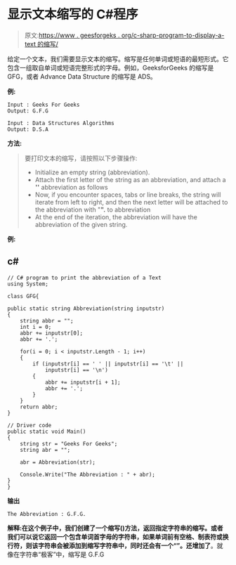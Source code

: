 # 显示文本缩写的 C#程序

> 原文:[https://www . geesforgeks . org/c-sharp-program-to-display-a-text 的缩写/](https://www.geeksforgeeks.org/c-sharp-program-to-display-the-abbreviation-of-a-text/)

给定一个文本，我们需要显示文本的缩写。缩写是任何单词或短语的最短形式。它包含一组取自单词或短语完整形式的字母。例如，GeeksforGeeks 的缩写是 GFG，或者 Advance Data Structure 的缩写是 ADS。

**例:**

```
Input : Geeks For Geeks
Output: G.F.G

Input : Data Structures Algorithms
Output: D.S.A
```

**方法:**

> 要打印文本的缩写，请按照以下步骤操作:
> 
> *   Initialize an empty string (abbreviation).
> *   Attach the first letter of the string as an abbreviation, and attach a **''** abbreviation as follows
> *   Now, if you encounter spaces, tabs or line breaks, the string will iterate from left to right, and then the next letter will be attached to the abbreviation with "**".** to abbreviation
> *   At the end of the iteration, the abbreviation will have the abbreviation of the given string.

**例:**

## c#

```
// C# program to print the abbreviation of a Text
using System;

class GFG{

public static string Abbreviation(string inputstr)
{
    string abbr = "";
    int i = 0;
    abbr += inputstr[0];
    abbr += '.';

    for(i = 0; i < inputstr.Length - 1; i++)
    {
        if (inputstr[i] == ' ' || inputstr[i] == '\t' || 
            inputstr[i] == '\n')
        {
            abbr += inputstr[i + 1];
            abbr += '.';
        }
    }
    return abbr;
}

// Driver code
public static void Main()
{
    string str = "Geeks For Geeks";
    string abr = "";

    abr = Abbreviation(str);

    Console.Write("The Abbreviation : " + abr);
}
}
```

**输出**

```
The Abbreviation : G.F.G.
```

**解释:**在这个例子中，我们创建了一个缩写()方法，返回指定字符串的缩写。或者我们可以说它返回一个包含单词首字母的字符串，如果单词前有空格、制表符或换行符，则该字符串会被添加到缩写字符串中，同时还会有一个“**”。还增加了**。就像在字符串“极客”中，缩写是 G.F.G
